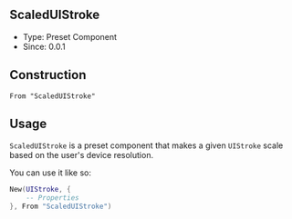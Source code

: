 ## ScaledUIStroke
* Type: Preset Component
* Since: 0.0.1

## Construction
```
From "ScaledUIStroke"
```

## Usage
`ScaledUIStroke` is a preset component that makes a given `UIStroke` scale based on the user's device resolution.

You can use it like so:
```lua
New(UIStroke, {
    -- Properties
}, From "ScaledUIStroke")
```